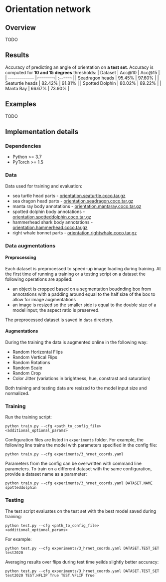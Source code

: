 # Orientation network

## Overview
TODO


## Results
Accuracy of predicting an angle of orientation on **a  test set**. Accuracy is computed for **10 and 15 degrees** thresholds:
| Dataset              | Acc@10   | Acc@15  |
| -------------        |:--------:| :------:|
| Seadragon heads      | 95.45%   | 97.60%  |
| Seaturtle heads      | 82.42%   | 91.81%  |
| Spotted Dolphin      | 80.02%   | 89.22%  |
| Manta Ray            | 66.67%   |  73.90% |


## Examples
TODO


## Implementation details
### Dependencies

* Python >= 3.7
* PyTorch >= 1.5

### Data
Data used for training and evaluation:
* sea turtle head parts - [orientation.seaturtle.coco.tar.gz](https://cthulhu.dyn.wildme.io/public/datasets/orientation.seaturtle.coco.tar.gz)
* sea dragon head parts - [orientation.seadragon.coco.tar.gz](https://cthulhu.dyn.wildme.io/public/datasets/orientation.seadragon.coco.tar.gz)
* manta ray body annotations - [orientation.mantaray.coco.tar.gz](https://cthulhu.dyn.wildme.io/public/datasets/orientation.mantaray.coco.tar.gz)
* spotted dolphin body annotations - [orientation.spotteddolphin.coco.tar.gz](https://cthulhu.dyn.wildme.io/public/datasets/orientation.spotteddolphin.coco.tar.gz)
* hammerhead shark body annotations - [orientation.hammerhead.coco.tar.gz](https://cthulhu.dyn.wildme.io/public/datasets/orientation.hammerhead.coco.tar.gz)
* right whale bonnet parts - [orientation.rightwhale.coco.tar.gz](https://cthulhu.dyn.wildme.io/public/datasets/orientation.rightwhale.coco.tar.gz)
### Data augmentations
#### Preprocessing
Each dataset is preprocessed to speed-up image loading during training. At the first time of running a training or a testing script on a dataset the following operations are applied:
* an object is cropped based on a segmentation boudnding box from annotations with a padding around equal to the half size of the box to allow for image augmentations
* an image is resized so the smaller side is equal to the double size of a model input; the aspect ratio is preserved.

The preprocessed dataset is saved in `data` directory.

#### Augmentations
During the training the data is augmented online in the following way:
* Random Horizontal Flips
* Random Vertical Flips
* Random Rotations
* Random Scale
* Random Crop
* Color Jitter (variations in brightness, hue, constrast and saturation)

Both training and testing data are resized to the model input size and normalized.

### Training
Run the training script:
```
python train.py --cfg <path_to_config_file> <additional_optional_params>
```
Configuration files are listed in `experiments` folder. For example, the following line trains the model with parameters specified in the config file:
```
python train.py --cfg experiments/3_hrnet_coords.yaml
```
Parameters from the config can be overwritten with command line parameters. To train on a different dataset with the same configuration, provide a dataset name as a parameter:
```
python train.py --cfg experiments/3_hrnet_coords.yaml DATASET.NAME spotteddolphin
```
### Testing
The test script evaluates on the test set with the best model saved during training:
```
python test.py --cfg <path_to_config_file> <additional_optional_params>
```
For example:
```
python test.py --cfg experiments/3_hrnet_coords.yaml DATASET.TEST_SET test2020
```
Averaging results over flips during test time yeilds slightly better accuracy:
```
python test.py --cfg experiments/3_hrnet_coords.yaml DATASET.TEST_SET test2020 TEST.HFLIP True TEST.VFLIP True
```
